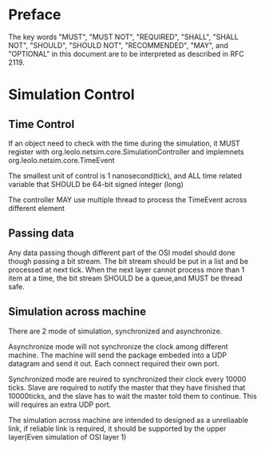 # Preface
The key words "MUST", "MUST NOT", "REQUIRED", "SHALL", "SHALL NOT", "SHOULD", "SHOULD NOT", "RECOMMENDED",  "MAY", and "OPTIONAL" in this document are to be interpreted as described in RFC 2119.
# Simulation Control
## Time Control
If an object need to check with the time during the simulation, it MUST register with org.leolo.netsim.core.SimulationController and implemnets org.leolo.netsim.core.TimeEvent

The smallest unit of control is 1 nanosecond(tick), and ALL time related variable that SHOULD be 64-bit signed integer (long)

The controller MAY use multiple thread to process the TimeEvent across different element
## Passing data
Any data passing though different part of the OSI model should done though passing a bit stream. The bit stream should be put in a list and be processed at next tick. When the next layer cannot process more than 1 item at a time, the bit stream SHOULD be a queue,and MUST be thread safe.
## Simulation across machine
There are 2 mode of simulation, synchronized and asynchronize. 

Asynchronize mode will not synchronize the clock among different machine. The machine will send the package embeded into
a UDP datagram and send it out. Each connect required their own port.

Synchronized mode are reuired to synchronized their clock every 10000 ticks. Slave are required to notify the master that they have finished that 10000ticks, and the slave has to wait the master told them to continue. This will requires an extra UDP port.

The simulation across machine are intended to designed as a unreliaable link, if reliable link is required, it should be supported by the upper layer(Even simulation of OSI layer 1)
